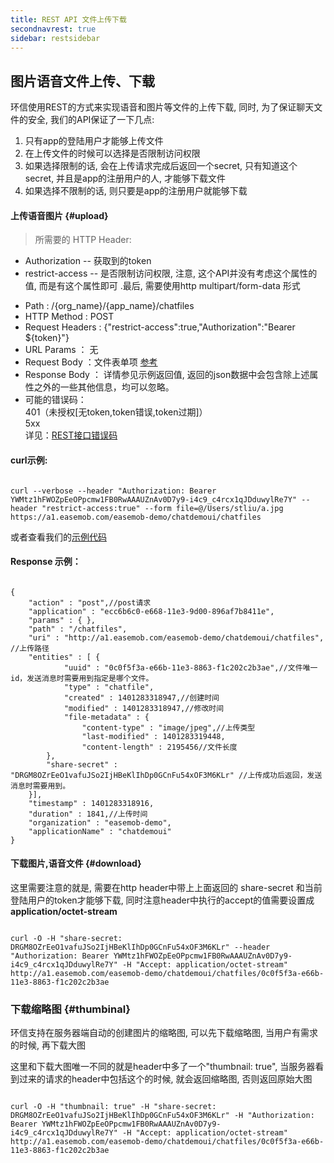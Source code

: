 ```yaml
---
title: REST API 文件上传下载
secondnavrest: true
sidebar: restsidebar
---
```


## 图片语音文件上传、下载

环信使用REST的方式来实现语音和图片等文件的上传下载, 同时, 为了保证聊天文件的安全, 我们的API保证了一下几点:

1. 只有app的登陆用户才能够上传文件
2. 在上传文件的时候可以选择是否限制访问权限
3. 如果选择限制的话, 会在上传请求完成后返回一个secret, 只有知道这个secret, 并且是app的注册用户的人, 才能够下载文件
4. 如果选择不限制的话, 则只要是app的注册用户就能够下载
	
#### 上传语音图片 {#upload}
> 所需要的 HTTP Header:
* Authorization -- 获取到的token
* restrict-access -- 是否限制访问权限, 注意, 这个API并没有考虑这个属性的值, 而是有这个属性即可 .最后, 需要使用http multipart/form-data 形式

- Path : /{org_name}/{app_name}/chatfiles
- HTTP Method : POST
- Request Headers : {"restrict-access":true,"Authorization":"Bearer ${token}"}
- URL Params ： 无
- Request Body ：文件表单项    [参考](http://www.w3school.com.cn/tags/tag_input.asp)
- Response Body ： 详情参见示例返回值, 返回的json数据中会包含除上述属性之外的一些其他信息，均可以忽略。
- 可能的错误码：  <br/>401（未授权[无token,token错误,token过期]） <br/>5xx <br/> 详见：[REST接口错误码](http://www.easemob.com/docs/helps/errorcodes/) 

#### curl示例:

<pre class="hll"><code class="language-java">
curl --verbose --header "Authorization: Bearer YWMtz1hFWOZpEeOPpcmw1FB0RwAAAUZnAv0D7y9-i4c9_c4rcx1qJDduwylRe7Y" --header "restrict-access:true" --form file=@/Users/stliu/a.jpg https://a1.easemob.com/easemob-demo/chatdemoui/chatfiles
</code></pre>

或者查看我们的[示例代码](https://github.com/easemob/emchat-server-examples)

#### Response 示例：

<pre class="hll"><code class="language-java">
{
    "action" : "post",//post请求
    "application" : "ecc6b6c0-e668-11e3-9d00-896af7b8411e",
    "params" : { },
    "path" : "/chatfiles",
    "uri" : "http://a1.easemob.com/easemob-demo/chatdemoui/chatfiles", //上传路径
    "entities" : [ {
        	"uuid" : "0c0f5f3a-e66b-11e3-8863-f1c202c2b3ae",//文件唯一id，发送消息时需要用到指定是哪个文件。
        	"type" : "chatfile",
        	"created" : 1401283318947,//创建时间
        	"modified" : 1401283318947,//修改时间
        	"file-metadata" : {
            	"content-type" : "image/jpeg",//上传类型
            	"last-modified" : 1401283319448,
            	"content-length" : 2195456//文件长度
        },
        "share-secret" : "DRGM8OZrEeO1vafuJSo2IjHBeKlIhDp0GCnFu54xOF3M6KLr" //上传成功后返回，发送消息时需要用到。
    }],
    "timestamp" : 1401283318916,
    "duration" : 1841,//上传时间
    "organization" : "easemob-demo",
    "applicationName" : "chatdemoui"
}	
</code></pre>

#### 下载图片,语音文件 {#download}

这里需要注意的就是, 需要在http header中带上上面返回的 share-secret 和当前登陆用户的token才能够下载, 同时注意header中执行的accept的值需要设置成 **application/octet-stream**

<pre class="hll"><code class="language-java">
curl -O -H "share-secret: DRGM8OZrEeO1vafuJSo2IjHBeKlIhDp0GCnFu54xOF3M6KLr" --header "Authorization: Bearer YWMtz1hFWOZpEeOPpcmw1FB0RwAAAUZnAv0D7y9-i4c9_c4rcx1qJDduwylRe7Y" -H "Accept: application/octet-stream" http://a1.easemob.com/easemob-demo/chatdemoui/chatfiles/0c0f5f3a-e66b-11e3-8863-f1c202c2b3ae
</code></pre>

### 下载缩略图 {#thumbinal}  

环信支持在服务器端自动的创建图片的缩略图, 可以先下载缩略图, 当用户有需求的时候, 再下载大图

这里和下载大图唯一不同的就是header中多了一个"thumbnail: true", 当服务器看到过来的请求的header中包括这个的时候, 就会返回缩略图, 否则返回原始大图

<pre class="hll"><code class="language-java">
curl -O -H "thumbnail: true" -H "share-secret: DRGM8OZrEeO1vafuJSo2IjHBeKlIhDp0GCnFu54xOF3M6KLr" -H "Authorization: Bearer YWMtz1hFWOZpEeOPpcmw1FB0RwAAAUZnAv0D7y9-i4c9_c4rcx1qJDduwylRe7Y" -H "Accept: application/octet-stream" http://a1.easemob.com/easemob-demo/chatdemoui/chatfiles/0c0f5f3a-e66b-11e3-8863-f1c202c2b3ae
</code></pre>
